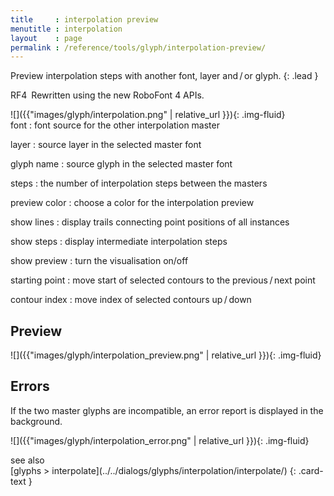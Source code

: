 ```yaml
---
title     : interpolation preview
menutitle : interpolation
layout    : page
permalink : /reference/tools/glyph/interpolation-preview/
---
```


Preview interpolation steps with another font, layer and / or glyph.
{: .lead }

<span class="badge text-bg-success rounded-0">RF4</span> Rewritten using the new RoboFont 4 APIs.


<div class='row'>

<div class='col-sm-4' markdown='1'>
![]({{"images/glyph/interpolation.png" | relative_url }}){: .img-fluid}
</div>

<div class='col-sm-8' markdown='1'>
font
: font source for the other interpolation master

layer
: source layer in the selected master font

glyph name
: source glyph in the selected master font

steps
: the number of interpolation steps between the masters

preview color
: choose a color for the interpolation preview

show lines
: display trails connecting point positions of all instances

show steps
: display intermediate interpolation steps

show preview
: turn the visualisation on/off

starting point
: move start of selected contours to the previous / next point

contour index
: move index of selected contours up / down
</div>

</div>


Preview
-------

![]({{"images/glyph/interpolation_preview.png" | relative_url }}){: .img-fluid}


Errors
------

If the two master glyphs are incompatible, an error report is displayed in the background.

![]({{"images/glyph/interpolation_error.png" | relative_url }}){: .img-fluid}


<div class="card text-dark bg-light my-3 rounded-0">
<div class="card-header">see also</div>
<div class="card-body" markdown='1'>
[glyphs > interpolate](../../dialogs/glyphs/interpolation/interpolate/)
{: .card-text }
</div>
</div>
